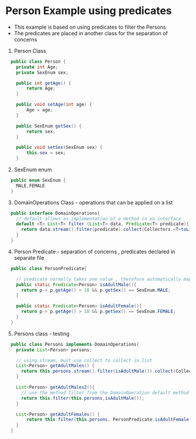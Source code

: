 # Person Example using predicates
  - This example is based on using predicates to filter the Persons
  - The predicates are placed in another class for the separation of concerns

1. Person Class

```java
  public class Person {
	private int Age;
	private SexEnum sex;

	public int getAge() {
		return Age;
	}

	public void setAge(int age) {
		Age = age;
	}

	public SexEnum getSex() {
		return sex;
	}

	public void setSex(SexEnum sex) {
		this.sex = sex;
	}
```

2. SexEnum enum

```java
  public enum SexEnum {
    MALE,FEMALE
  }
```

3. DomainOperations Class - operations that can be applied on a list 

```java
  public interface DomainOperations{
    // default allows an implementation of a method in an interface
    default <T> List<T> filter (List<T> data, Predicate<T> predicate){
      return data.stream().filter(predicate).collect(Collectors.<T>toList());
    }
  }
```

4. Person Predicate - separation of concerns , predicates declared in separate file

```java
  public class PersonPredicate{

    // predicate normally takes one value , therefore automatically mapped to p
    public static Predicate<Person> isAdultMale(){
      return p-> p.getAge() > 18 && p.getSex() == SexEnum.MALE;
    }

    public static Predicate<Person> isAdultFemale(){
      return p-> p.getAge() > 18 && p.getSex() == SexEnum.FEMALE;
    }
  }

```

5. Persons class - testing 

```java
  public class Persons implements DomainOperations{
    private List<Person> persons;

    // using stream, must use collect to collect in list
    List<Person> getAdultMales() {
      return this.persons.stream().filter(isAdultMale()).collect(Collectors.toList());
    }

    List<Person> getAdultMales2(){
      // use the method filter from the DomainOperation default method
      return this.filter(this.persons,isAdultMale());
    }

    List<Person> getAdultFemales() {
        return this.filter(this.persons, PersonPredicate.isAdultFemale());
    }
  }
```


